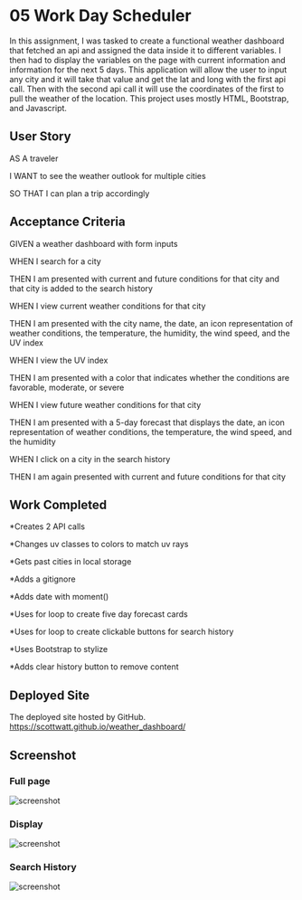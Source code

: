 # 05 Work Day Scheduler

In this assignment, I was tasked to create a functional weather dashboard that fetched an api and assigned the data inside it to different variables. I then had to display the variables on the page with current information and information for the next 5 days. This application will allow the user to input any city and it will take that value and get the lat and long with the first api call. Then with the second api call it will use the coordinates of the first to pull the weather of the location. This project uses mostly HTML, Bootstrap, and Javascript. 

## User Story

AS A traveler

I WANT to see the weather outlook for multiple cities

SO THAT I can plan a trip accordingly

## Acceptance Criteria

GIVEN a weather dashboard with form inputs

WHEN I search for a city

THEN I am presented with current and future conditions for that city and that city is 
added to the search history

WHEN I view current weather conditions for that city

THEN I am presented with the city name, the date, an icon representation of weather conditions, the temperature, the humidity, the wind speed, and the UV index

WHEN I view the UV index

THEN I am presented with a color that indicates whether the conditions are favorable, moderate, or severe

WHEN I view future weather conditions for that city

THEN I am presented with a 5-day forecast that displays the date, an icon 
representation of weather conditions, the temperature, the wind speed, and the humidity

WHEN I click on a city in the search history

THEN I am again presented with current and future conditions for that city

## Work Completed

*Creates 2 API calls

*Changes uv classes to colors to match uv rays

*Gets past cities in local storage

*Adds a gitignore

*Adds date with moment()

*Uses for loop to create five day forecast cards

*Uses for loop to create clickable buttons for search history

*Uses Bootstrap to stylize

*Adds clear history button to remove content


## Deployed Site

The deployed site hosted by GitHub.
https://scottwatt.github.io/weather_dashboard/


## Screenshot

### Full page
![screenshot](./assets/images/Title.png)

### Display
![screenshot](./assets/images/InUse.png)

### Search History
![screenshot](./assets/images/Search%20History.png)